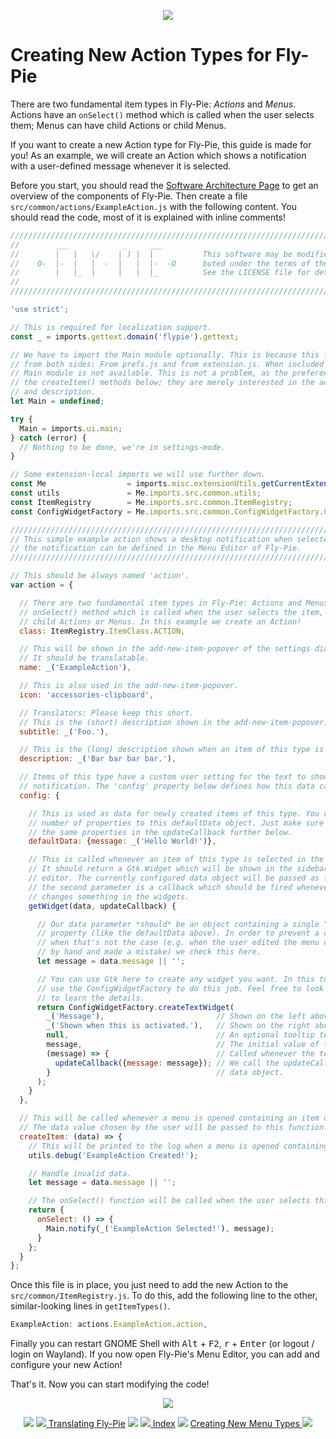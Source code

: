<p align="center">
  <img src ="pics/banner-02.jpg" />
</p>

# Creating New Action Types for Fly-Pie

There are two fundamental item types in Fly-Pie: _Actions_ and _Menus_.
Actions have an `onSelect()` method which is called when the user selects them; Menus can have child Actions or child Menus. 

If you want to create a new Action type for Fly-Pie, this guide is made for you!
As an example, we will create an Action which shows a notification with a user-defined message whenever it is selected.

Before you start, you should read the [Software Architecture Page](software-architecture.md) to get an overview of the components of Fly-Pie.
Then create a file `src/common/actions/ExampleAction.js` with the following content.
You should read the code, most of it is explained with inline comments!

```javascript
//////////////////////////////////////////////////////////////////////////////////////////
//        ___            _     ___                                                      //
//        |   |   \/    | ) |  |           This software may be modified and distri-    //
//    O-  |-  |   |  -  |   |  |-  -O      buted under the terms of the MIT license.    //
//        |   |_  |     |   |  |_          See the LICENSE file for details.            //
//                                                                                      //
//////////////////////////////////////////////////////////////////////////////////////////

'use strict';

// This is required for localization support.
const _ = imports.gettext.domain('flypie').gettext;

// We have to import the Main module optionally. This is because this file is included
// from both sides: From prefs.js and from extension.js. When included from prefs.js, the
// Main module is not available. This is not a problem, as the preferences will not call
// the createItem() methods below; they are merely interested in the action's name, icon
// and description.
let Main = undefined;

try {
  Main = imports.ui.main;
} catch (error) {
  // Nothing to be done, we're in settings-mode.
}

// Some extension-local imports we will use further down.
const Me                  = imports.misc.extensionUtils.getCurrentExtension();
const utils               = Me.imports.src.common.utils;
const ItemRegistry        = Me.imports.src.common.ItemRegistry;
const ConfigWidgetFactory = Me.imports.src.common.ConfigWidgetFactory.ConfigWidgetFactory;

//////////////////////////////////////////////////////////////////////////////////////////
// This simple example action shows a desktop notification when selected. The text of   //
// the notification can be defined in the Menu Editor of Fly-Pie.                       //
//////////////////////////////////////////////////////////////////////////////////////////

// This should be always named 'action'.
var action = {

  // There are two fundamental item types in Fly-Pie: Actions and Menus. Actions have an
  // onSelect() method which is called when the user selects the item, Menus can have
  // child Actions or Menus. In this example we create an Action!
  class: ItemRegistry.ItemClass.ACTION,

  // This will be shown in the add-new-item-popover of the settings dialog.
  // It should be translatable.
  name: _('ExampleAction'),

  // This is also used in the add-new-item-popover.
  icon: 'accessories-clipboard',

  // Translators: Please keep this short.
  // This is the (short) description shown in the add-new-item-popover.
  subtitle: _('Foo.'),

  // This is the (long) description shown when an item of this type is selected.
  description: _('Bar bar bar bar.'),

  // Items of this type have a custom user setting for the text to show in the
  // notification. The 'config' property below defines how this data can be set.
  config: {

    // This is used as data for newly created items of this type. You can add any
    // number of properties to this defaultData object. Just make sure that you use
    // the same properties in the updateCallback further below.
    defaultData: {message: _('Hello World!')},

    // This is called whenever an item of this type is selected in the menu editor.
    // It should return a Gtk.Widget which will be shown in the sidebar of the menu
    // editor. The currently configured data object will be passed as first parameter,
    // the second parameter is a callback which should be fired whenever the user
    // changes something in the widgets.
    getWidget(data, updateCallback) {

      // Our data parameter *should* be an object containing a single "message"
      // property (like the defaultData above). In order to prevent a crash
      // when that's not the case (e.g. when the user edited the menu configuration
      // by hand and made a mistake) we check this here.
      let message = data.message || '';

      // You can use Gtk here to create any widget you want. In this tutorial we will
      // use the ConfigWidgetFactory to do this job. Feel free to look into this method
      // to learn the details.
      return ConfigWidgetFactory.createTextWidget(
        _('Message'),                         // Shown on the left above the text entry.
        _('Shown when this is activated.'),   // Shown on the right above the text entry.
        null,                                 // An optional tooltip text.
        message,                              // The initial value of the entry.
        (message) => {                        // Called whenever the text is modified.
          updateCallback({message: message}); // We call the updateCallback with a new
        }                                     // data object.
      );
    }
  },

  // This will be called whenever a menu is opened containing an item of this kind.
  // The data value chosen by the user will be passed to this function.
  createItem: (data) => {
    // This will be printed to the log when a menu is opened containing such an action.
    utils.debug('ExampleAction Created!');

    // Handle invalid data.
    let message = data.message || '';

    // The onSelect() function will be called when the user selects this action.
    return {
      onSelect: () => {
        Main.notify(_('ExampleAction Selected!'), message);
      }
    };
  }
};
```

Once this file is in place, you just need to add the new Action to the `src/common/ItemRegistry.js`.
To do this, add the following line to the other, similar-looking lines in `getItemTypes()`.

```javascript
ExampleAction: actions.ExampleAction.action,
```

Finally you can restart GNOME Shell with <kbd>Alt</kbd> + <kbd>F2</kbd>, <kbd>r</kbd> + <kbd>Enter</kbd> (or logout / login on Wayland).
If you now open Fly-Pie's Menu Editor, you can add and configure your new Action!

That's it.
Now you can start modifying the code!

<p align="center"><img src ="pics/hr.svg" /></p>

<p align="center">
  <img src="pics/nav-space.svg"/>
  <a href="translating.md"><img src ="pics/left-arrow.png"/> Translating Fly-Pie</a>
  <img src="pics/nav-space.svg"/>
  <a href="../README.md#getting-started"><img src ="pics/home.png"/> Index</a>
  <img src="pics/nav-space.svg"/>
  <a href="creating-menus.md">Creating New Menu Types <img src ="pics/right-arrow.png"/></a>
</p>
